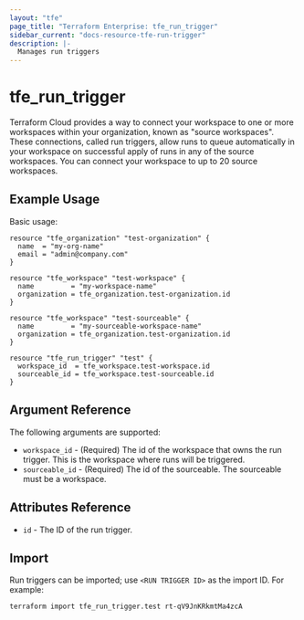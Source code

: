 ```yaml
---
layout: "tfe"
page_title: "Terraform Enterprise: tfe_run_trigger"
sidebar_current: "docs-resource-tfe-run-trigger"
description: |-
  Manages run triggers
---
```


# tfe_run_trigger

Terraform Cloud provides a way to connect your workspace to one or more workspaces within your organization, 
known as "source workspaces". These connections, called run triggers, allow runs to queue automatically in 
your workspace on successful apply of runs in any of the source workspaces. You can connect your workspace 
to up to 20 source workspaces.

## Example Usage

Basic usage:

```hcl
resource "tfe_organization" "test-organization" {
  name  = "my-org-name"
  email = "admin@company.com"
}

resource "tfe_workspace" "test-workspace" {
  name         = "my-workspace-name"
  organization = tfe_organization.test-organization.id
}

resource "tfe_workspace" "test-sourceable" {
  name         = "my-sourceable-workspace-name"
  organization = tfe_organization.test-organization.id
}

resource "tfe_run_trigger" "test" {
  workspace_id  = tfe_workspace.test-workspace.id
  sourceable_id = tfe_workspace.test-sourceable.id
}
```

## Argument Reference

The following arguments are supported:

* `workspace_id` - (Required) The id of the workspace that owns the run trigger. This is the 
  workspace where runs will be triggered.
* `sourceable_id` - (Required) The id of the sourceable. The sourceable must be a workspace.

## Attributes Reference

* `id` - The ID of the run trigger.

## Import

Run triggers can be imported; use `<RUN TRIGGER ID>` as the import ID. For example:

```shell
terraform import tfe_run_trigger.test rt-qV9JnKRkmtMa4zcA
```

